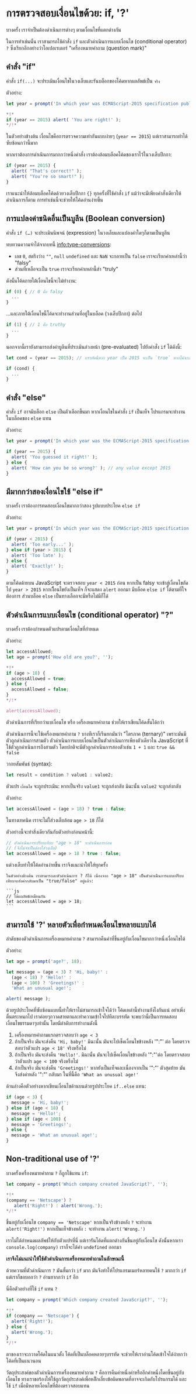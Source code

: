 # การตรวจสอบเงื่อนไขด้วย: if, '?'

บางครั้ง เราจำเป็นต้องดำเนินการต่างๆ ตามเงื่อนไขที่แตกต่างกัน

ในการทำเช่นนั้น เราสามารถใช้คำสั่ง `if` และตัวดำเนินการแบบเงื่อนไข (conditional operator) `?` ซึ่งเรียกอีกอย่างว่าโอเปอเรเตอร์ "เครื่องหมายคำถาม (question mark)"

## คำสั่ง "if"

คำสั่ง `if(...)` จะประเมินเงื่อนไขในวงเล็บและรันบล็อกของโค้ดหากผลลัพธ์เป็น `จริง`

ตัวอย่าง:

```js run
let year = prompt('In which year was ECMAScript-2015 specification published?', '');

*!*
if (year == 2015) alert( 'You are right!' );
*/!*
```

ในตัวอย่างข้างต้น เงื่อนไขคือการตรวจความเท่ากันแบบง่ายๆ (`year == 2015`) แต่เราสามารถทำได้ซับซ้อนกว่านี้มาก

หากเราต้องการดำเนินการมากกว่าหนึ่งคำสั่ง เราต้องล้อมบล็อคโค้ดของเราไว้ในวงเล็บปีกกา:

```js
if (year == 2015) {
  alert( "That's correct!" );
  alert( "You're so smart!" );
}
```

เราแนะนำให้ล้อมบล็อคโค้ดด้วยวงเล็บปีกกา `{}` ทุกครั้งที่ใช้คำสั่ง `if` แม้ว่าจะมีเพียงคำสั่งเดียวให้ดำเนินการก็ตาม การทำเช่นนี้จะช่วยให้โค้ดอ่านง่ายขึ้น

## การแปลงค่าชนิดอื่นเป็นบูลีน (Boolean conversion)

คำสั่ง `if (…)` จะประเมินนิพจน์ (expression) ในวงเล็บและแปลงค่าใดๆก็ตามเป็นบูลีน

ทบทวนความจำได้จากบทนี้ <info:type-conversions>:

- เลข `0`, สตริงว่าง `""`, `null` `undefined` และ `NaN` จะกลายเป็น `false` เราจะเรียกค่าเหล่านี้ว่า "falsy"
- ส่วนที่เหลือจะเป็น `true` เราจะเรียกค่าเหล่านี้ส่า "truly"

ดังนั้นโค้ดภายใต้เงื่อนไขนี้จะไม่ทำงาน:

```js
if (0) { // 0 คือ falsy
  ...
}
```

...และภายใต้เงื่อนไขนี้โค้ดจะทำงานส่วนที่อยู่ในบล็อค (วงเล็บปีกกา) ต่อไป

```js
if (1) { // 1 คือ truthy
  ...
}
```

นอกจากนี้เรายังสามารถส่งค่าบูลีนที่ประเมินล่วงหน้า (pre-evaluated) ไปยังคำสั่ง `if` ได้ดังนี้:

```js
let cond = (year == 2015); // บรรทัดนี้หาก year เป็น 2015 จะเป็น `true` หากไม่จะเป็น `false` เก็บไว้ในตัวแปร

if (cond) {
  ...
}
```

## คำสั่ง "else"

คำสั่ง `if` อาจมีบล็อก `else` เป็นตัวเลือกขึ้นมา หากเงื่อนไขในคำสั่ง `if` เป็นเท็จ โปรแกรมจะทำงานในบล็อคของ `else` แทน

ตัวอย่าง:
```js run
let year = prompt('In which year was the ECMAScript-2015 specification published?', '');

if (year == 2015) {
  alert( 'You guessed it right!' );
} else {
  alert( 'How can you be so wrong?' ); // any value except 2015
}
```

## มีมากกว่าสองเงื่อนไขใช้ "else if"

บางครั้ง เราต้องการทดสอบเงื่อนไขมากกว่าสอง รูปแบบประโยค `else if`

ตัวอย่าง:

```js run
let year = prompt('In which year was the ECMAScript-2015 specification published?', '');

if (year < 2015) {
  alert( 'Too early...' );
} else if (year > 2015) {
  alert( 'Too late' );
} else {
  alert( 'Exactly!' );
}
```

ตามโค้ดด้ายบน JavaScript จะตรวจสอบ `year < 2015` ก่อน หากเป็น falsy จะเข้าสู่เงื่อนไขถัดไป `year > 2015` หากเงืื่อนไขยังเป็นเท็จ ก็จะแสดง `alert` ออกมา
มีบล็อค `else if` ได้ตามที่ใจต้องการ ส่วนบล็อค `else` เป็นทางเลือกจะมีหรือไม่มีก็ได้

## ตัวดำเนินการแบบเงื่อนไข (conditional operator) "?"

บางครั้ง เราต้องกำหนดตัวแปรตามเงื่อนไขที่กำหนด

ตัวอย่าง:

```js run no-beautify
let accessAllowed;
let age = prompt('How old are you?', '');

*!*
if (age > 18) {
  accessAllowed = true;
} else {
  accessAllowed = false;
}
*/!*

alert(accessAllowed);
```

ตัวดำเนินการที่เรียกว่าแบเงื่อนไข หรือ เครื่องหมายคำถาม ช่วยให้เราเขียนโค้ดสั้นได้กว่า

ตัวดำเนินการนี้จะใช้เครื่องหมายคำถาม `?` บางทีเราก็เรีนยกมันว่า "ไตรภาค (ternary)" เพราะมันมีตัวถูกดำเนินการสามตัว ตัวดำเนินการแบบเงื่อนไขเป็นตัวดำเนินการเพียงตัวเดียวใน JavaScript ที่ใช้ตัวถูกดำเนินการถึงสามตัว โดยปกติจะมีตัวถูกดำเนินการสองตัวเช่น `1 + 1` และ `true && false`

วากยสัมพันธ์ (syntax):
```js
let result = condition ? value1 : value2;
```

ตัวแปร `เงื่อนไข` จะถูกประเมิน: หากเป็นจริง `value1` จะถูกส่งกลับ มิฉะนั้น `value2` จะถูกส่งกลับ

ตัวอย่าง:

```js
let accessAllowed = (age > 18) ? true : false;
```

ในทางเทคนิค เราจะไม่ใส่วงเล็บล้อม `age > 18` ก็ได้

ตัวอย่างนี้จะทำสิ่งเดียวกันกับตัวอย่างก่อนหน้านี้:

```js
// ตัวดำเนินการเปรียบเทียบ "age > 18" จะดำเนินการก่อน
// (จึงไม่จำเป็นต้องใส่วงเล็บ)
let accessAllowed = age > 18 ? true : false;
```

แต่วงเล็บทำให้โค้ดอ่านง่ายขึ้น เราจึงแนะนำให้ใส่ทุกครั้ง

````smart
ในตัวอย่างข้างต้น เราสามารถละตัวดำเนินการ ? ก็ได้ เนื่องจาก "age > 18" เป็นตัวดำเนิินการแบบเปรียบเทียบจะส่งค่ากลับมาเป็น "true/false" อยู่แล้ว:

```js
// ได้ผลลัพธ์เหมือนกัน
let accessAllowed = age > 18;
```
````

## สามารถใช้ '?' หลายตัวเพื่อกำหนดเงื่อนไขหลายแบบได้

ลำดับของตัวดำเนินการเครื่องหมายคำถาม `?` สามารถคืนค่าที่ขึ้นอยู่กับเงื่อนไขมากกว่าหนึ่งเงื่อนไขได้

ตัวอย่าง:
```js run
let age = prompt('age?', 18);

let message = (age < 3) ? 'Hi, baby!' :
  (age < 18) ? 'Hello!' :
  (age < 100) ? 'Greetings!' :
  'What an unusual age!';

alert( message );
```

ด้วยรูปประโยคที่ซับซ้อนแบบนี้ทำให้เราไม่สามารถเข้าใจได้ว่า โค้ดเหล่านี้ทำงานยังไงกันแน่ อย่าเพิ่งตื่นตระหนกไป เราค่อยๆกวาดสายตาและทำความเข้าใจไปทีละบรรทัด จะพบว่านี่เป็นการทดสอบเงื่อนไขธรรมดาๆเท่านั้น โดยมีลำดับการทำงานดังนี้

1. เครื่องหมายคำถามแรกตรวจสอบว่า `age < 3`
2. ถ้าเป็นจริง มันจะส่งคืน `'Hi, baby!'` มิฉะนั้น มันจะไปเช็คเงื่อนไขข้างหลัง '":"' ต่อ โดยตรวจสอบว่าตัวแปร `age < 18'` จริงหรือไม่
3. ถ้าเป็นจริง มันจะส่งคืน `'Hello!'`. มิฉะนั้น มันจะไปเช็คเงื่อนไขข้างหลัง '":"'ต่อ โดยตรวจสอบว่าตัวแปร  `age < 100` จริงหรือไม่
4. ถ้าเป็นจริง มันจะส่งคืน `'Greetings!'` หากยังเป็นเท็จและเนื่องจากเป็น '":"' ตัวสุดท้าย มันจึงส่งค่าหลัง '":"'  กลับมา ในที่นี้คือ `'What an unusual age!'`

ด้านล่างคือตัวอย่างหากเขียนเงื่อนไขด้านบนด้วยรูปประโยค `if..else` แทน:

```js
if (age < 3) {
  message = 'Hi, baby!';
} else if (age < 18) {
  message = 'Hello!';
} else if (age < 100) {
  message = 'Greetings!';
} else {
  message = 'What an unusual age!';
}
```

## Non-traditional use of '?'

บางครั้งเครื่องหมายคำถาม `?` ก็ถูกใช้แทน `if`:

```js run no-beautify
let company = prompt('Which company created JavaScript?', '');

*!*
(company == 'Netscape') ?
   alert('Right!') : alert('Wrong.');
*/!*
```

ขึ้นอยู่กับเงื่อนไข `company == 'Netscape'` หากเป็นจริงข้างหลัง `?` จะทำงาน `alert('Right!')` หากเป็นเท็จข้างหลัง `:` จะทำงาน `alert('Wrong.')`

เราไม่ได้กำหนดผลลัพธ์ให้กับตัวแปรที่นี่ แต่เรารันโค้ดที่แตกต่างกันขึ้นอยู่กับเงื่อนไข ดังนั้นหากเรา `console.log(company)` เราก็จะได้ค่า `undefined` ออกมา

**เราจึงไม่แนะนำให้ใช้ตัวดำเนินการเครื่องหมายคำถามในลักษณะนี้**

ด้วยความที่ตัวดำเนินการ `?` มันสั้นกว่า `if` มาก มันจึงทำให้โปรแกรมเมอร์หลายคนใช้ `?` มากกว่า `if` แต่เราก็ขอบอกว่า `?` อ่านยากกว่า `if` อีก

นี่คือตัวอย่างที่ใช้ `if` แทน `?`

```js run no-beautify
let company = prompt('Which company created JavaScript?', '');

*!*
if (company == 'Netscape') {
  alert('Right!');
} else {
  alert('Wrong.');
}
*/!*
```

ตาของเราจะกวาดโค้ดในแนวตั้ง โค้ดที่เป็นบล็อคหลายๆบรรทัด จะช่วยให้เราอ่านโค้ดเข้าใจได้ง่ายกว่าโค้ดที่เป็นแนวนอน

วัตถุประสงค์ของตัวดำเนินการเครื่องหมายคำถาม `?` คือการคืนค่าหนึ่งค่าหรืออีกค่าหนึ่งโดยขึ้นอยู่กับเงื่อนไข ทางเราขอร้องให้ใช้ถูกวัตถุประสงค์เพื่อหลัีกเลี่ยงข้อผิดพลาดที่อาจจะเกิดกับโปรแกรมได้ และใช้ `if` เมื่อมีหลายเงื่อนไขที่ต้องตรวจสอบแทน
